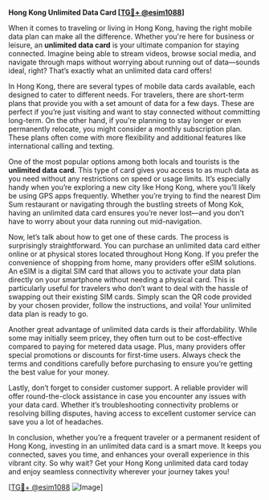 **Hong Kong Unlimited Data Card [[TG💪+ @esim1088](https://t.me/s/esim1088)]**

When it comes to traveling or living in Hong Kong, having the right mobile data plan can make all the difference. Whether you're here for business or leisure, an **unlimited data card** is your ultimate companion for staying connected. Imagine being able to stream videos, browse social media, and navigate through maps without worrying about running out of data—sounds ideal, right? That’s exactly what an unlimited data card offers!

In Hong Kong, there are several types of mobile data cards available, each designed to cater to different needs. For travelers, there are short-term plans that provide you with a set amount of data for a few days. These are perfect if you’re just visiting and want to stay connected without committing long-term. On the other hand, if you're planning to stay longer or even permanently relocate, you might consider a monthly subscription plan. These plans often come with more flexibility and additional features like international calling and texting.

One of the most popular options among both locals and tourists is the **unlimited data card**. This type of card gives you access to as much data as you need without any restrictions on speed or usage limits. It’s especially handy when you’re exploring a new city like Hong Kong, where you’ll likely be using GPS apps frequently. Whether you’re trying to find the nearest Dim Sum restaurant or navigating through the bustling streets of Mong Kok, having an unlimited data card ensures you’re never lost—and you don’t have to worry about your data running out mid-navigation.

Now, let’s talk about how to get one of these cards. The process is surprisingly straightforward. You can purchase an unlimited data card either online or at physical stores located throughout Hong Kong. If you prefer the convenience of shopping from home, many providers offer eSIM solutions. An eSIM is a digital SIM card that allows you to activate your data plan directly on your smartphone without needing a physical card. This is particularly useful for travelers who don’t want to deal with the hassle of swapping out their existing SIM cards. Simply scan the QR code provided by your chosen provider, follow the instructions, and voila! Your unlimited data plan is ready to go.

Another great advantage of unlimited data cards is their affordability. While some may initially seem pricey, they often turn out to be cost-effective compared to paying for metered data usage. Plus, many providers offer special promotions or discounts for first-time users. Always check the terms and conditions carefully before purchasing to ensure you’re getting the best value for your money.

Lastly, don’t forget to consider customer support. A reliable provider will offer round-the-clock assistance in case you encounter any issues with your data card. Whether it’s troubleshooting connectivity problems or resolving billing disputes, having access to excellent customer service can save you a lot of headaches.

In conclusion, whether you’re a frequent traveler or a permanent resident of Hong Kong, investing in an unlimited data card is a smart move. It keeps you connected, saves you time, and enhances your overall experience in this vibrant city. So why wait? Get your Hong Kong unlimited data card today and enjoy seamless connectivity wherever your journey takes you!

[[TG💪+ @esim1088](https://t.me/s/esim1088) ![Image](https://i.postimg.cc/Y0z9fWf4/image.png)]